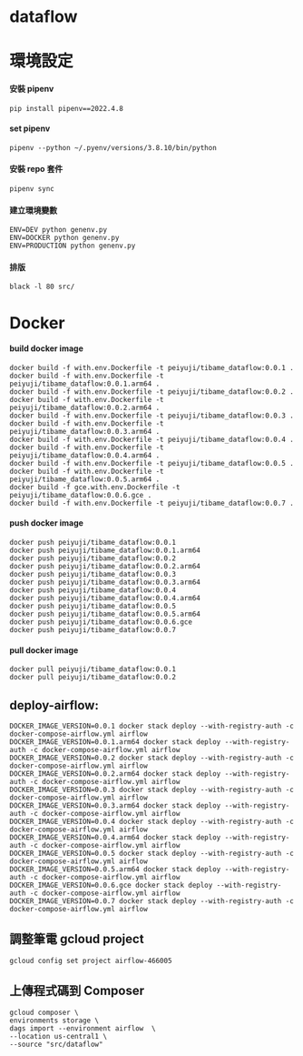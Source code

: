 # dataflow

# 環境設定

#### 安裝 pipenv

    pip install pipenv==2022.4.8

#### set pipenv

    pipenv --python ~/.pyenv/versions/3.8.10/bin/python

#### 安裝 repo 套件

    pipenv sync

#### 建立環境變數

    ENV=DEV python genenv.py
    ENV=DOCKER python genenv.py
    ENV=PRODUCTION python genenv.py

#### 排版

    black -l 80 src/

# Docker

#### build docker image

    docker build -f with.env.Dockerfile -t peiyuji/tibame_dataflow:0.0.1 .
    docker build -f with.env.Dockerfile -t peiyuji/tibame_dataflow:0.0.1.arm64 .
    docker build -f with.env.Dockerfile -t peiyuji/tibame_dataflow:0.0.2 .
    docker build -f with.env.Dockerfile -t peiyuji/tibame_dataflow:0.0.2.arm64 .
    docker build -f with.env.Dockerfile -t peiyuji/tibame_dataflow:0.0.3 .
    docker build -f with.env.Dockerfile -t peiyuji/tibame_dataflow:0.0.3.arm64 .
    docker build -f with.env.Dockerfile -t peiyuji/tibame_dataflow:0.0.4 .
    docker build -f with.env.Dockerfile -t peiyuji/tibame_dataflow:0.0.4.arm64 .
    docker build -f with.env.Dockerfile -t peiyuji/tibame_dataflow:0.0.5 .
    docker build -f with.env.Dockerfile -t peiyuji/tibame_dataflow:0.0.5.arm64 .
    docker build -f gce.with.env.Dockerfile -t peiyuji/tibame_dataflow:0.0.6.gce .
    docker build -f with.env.Dockerfile -t peiyuji/tibame_dataflow:0.0.7 .

#### push docker image

    docker push peiyuji/tibame_dataflow:0.0.1
    docker push peiyuji/tibame_dataflow:0.0.1.arm64
    docker push peiyuji/tibame_dataflow:0.0.2
    docker push peiyuji/tibame_dataflow:0.0.2.arm64
    docker push peiyuji/tibame_dataflow:0.0.3
    docker push peiyuji/tibame_dataflow:0.0.3.arm64
    docker push peiyuji/tibame_dataflow:0.0.4
    docker push peiyuji/tibame_dataflow:0.0.4.arm64
    docker push peiyuji/tibame_dataflow:0.0.5
    docker push peiyuji/tibame_dataflow:0.0.5.arm64
    docker push peiyuji/tibame_dataflow:0.0.6.gce
    docker push peiyuji/tibame_dataflow:0.0.7

#### pull docker image

    docker pull peiyuji/tibame_dataflow:0.0.1
    docker pull peiyuji/tibame_dataflow:0.0.2

## deploy-airflow:
	DOCKER_IMAGE_VERSION=0.0.1 docker stack deploy --with-registry-auth -c docker-compose-airflow.yml airflow
	DOCKER_IMAGE_VERSION=0.0.1.arm64 docker stack deploy --with-registry-auth -c docker-compose-airflow.yml airflow
	DOCKER_IMAGE_VERSION=0.0.2 docker stack deploy --with-registry-auth -c docker-compose-airflow.yml airflow
	DOCKER_IMAGE_VERSION=0.0.2.arm64 docker stack deploy --with-registry-auth -c docker-compose-airflow.yml airflow
	DOCKER_IMAGE_VERSION=0.0.3 docker stack deploy --with-registry-auth -c docker-compose-airflow.yml airflow
	DOCKER_IMAGE_VERSION=0.0.3.arm64 docker stack deploy --with-registry-auth -c docker-compose-airflow.yml airflow
	DOCKER_IMAGE_VERSION=0.0.4 docker stack deploy --with-registry-auth -c docker-compose-airflow.yml airflow
	DOCKER_IMAGE_VERSION=0.0.4.arm64 docker stack deploy --with-registry-auth -c docker-compose-airflow.yml airflow
	DOCKER_IMAGE_VERSION=0.0.5 docker stack deploy --with-registry-auth -c docker-compose-airflow.yml airflow
	DOCKER_IMAGE_VERSION=0.0.5.arm64 docker stack deploy --with-registry-auth -c docker-compose-airflow.yml airflow
	DOCKER_IMAGE_VERSION=0.0.6.gce docker stack deploy --with-registry-auth -c docker-compose-airflow.yml airflow
	DOCKER_IMAGE_VERSION=0.0.7 docker stack deploy --with-registry-auth -c docker-compose-airflow.yml airflow

## 調整筆電 gcloud project
    gcloud config set project airflow-466005

## 上傳程式碼到 Composer
	gcloud composer \
	environments storage \
	dags import --environment airflow  \
	--location us-central1 \
	--source "src/dataflow" 

